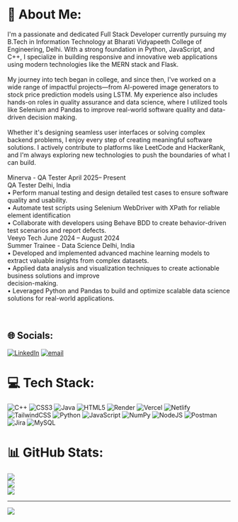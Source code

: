 # 💫 About Me:
I'm a passionate and dedicated Full Stack Developer currently pursuing my B.Tech in Information Technology at Bharati Vidyapeeth College of Engineering, Delhi. With a strong foundation in Python, JavaScript, and C++, I specialize in building responsive and innovative web applications using modern technologies like the MERN stack and Flask.<br><br>My journey into tech began in college, and since then, I've worked on a wide range of impactful projects—from AI-powered image generators to stock price prediction models using LSTM. My experience also includes hands-on roles in quality assurance and data science, where I utilized tools like Selenium and Pandas to improve real-world software quality and data-driven decision making.<br><br>Whether it's designing seamless user interfaces or solving complex backend problems, I enjoy every step of creating meaningful software solutions. I actively contribute to platforms like LeetCode and HackerRank, and I'm always exploring new technologies to push the boundaries of what I can build.<br><br>Minerva - QA Tester April 2025– Present<br>QA Tester Delhi, India<br>• Perform manual testing and design detailed test cases to ensure software quality and usability.<br>• Automate test scripts using Selenium WebDriver with XPath for reliable element identification<br>• Collaborate with developers using Behave BDD to create behavior-driven test scenarios and report defects.<br>Veeyo Tech June 2024 – August 2024<br>Summer Trainee - Data Science Delhi, India<br>• Developed and implemented advanced machine learning models to extract valuable insights from complex datasets.<br>• Applied data analysis and visualization techniques to create actionable business solutions and improve<br>decision-making.<br>• Leveraged Python and Pandas to build and optimize scalable data science solutions for real-world applications.<br><br><br>


## 🌐 Socials:
[![LinkedIn](https://img.shields.io/badge/LinkedIn-%230077B5.svg?logo=linkedin&logoColor=white)](https://linkedin.com/in/https://www.linkedin.com/in/anuvansh-kaushik-a32b9a270/) [![email](https://img.shields.io/badge/Email-D14836?logo=gmail&logoColor=white)](mailto:kaushikanuvansh@gmail.com) 

# 💻 Tech Stack:
![C++](https://img.shields.io/badge/c++-%2300599C.svg?style=for-the-badge&logo=c%2B%2B&logoColor=white) ![CSS3](https://img.shields.io/badge/css3-%231572B6.svg?style=for-the-badge&logo=css3&logoColor=white) ![Java](https://img.shields.io/badge/java-%23ED8B00.svg?style=for-the-badge&logo=openjdk&logoColor=white) ![HTML5](https://img.shields.io/badge/html5-%23E34F26.svg?style=for-the-badge&logo=html5&logoColor=white) ![Render](https://img.shields.io/badge/Render-%46E3B7.svg?style=for-the-badge&logo=render&logoColor=white) ![Vercel](https://img.shields.io/badge/vercel-%23000000.svg?style=for-the-badge&logo=vercel&logoColor=white) ![Netlify](https://img.shields.io/badge/netlify-%23000000.svg?style=for-the-badge&logo=netlify&logoColor=#00C7B7) ![TailwindCSS](https://img.shields.io/badge/tailwindcss-%2338B2AC.svg?style=for-the-badge&logo=tailwind-css&logoColor=white) ![Python](https://img.shields.io/badge/python-3670A0?style=for-the-badge&logo=python&logoColor=ffdd54) ![JavaScript](https://img.shields.io/badge/javascript-%23323330.svg?style=for-the-badge&logo=javascript&logoColor=%23F7DF1E) ![NumPy](https://img.shields.io/badge/numpy-%23013243.svg?style=for-the-badge&logo=numpy&logoColor=white) ![NodeJS](https://img.shields.io/badge/node.js-6DA55F?style=for-the-badge&logo=node.js&logoColor=white) ![Postman](https://img.shields.io/badge/Postman-FF6C37?style=for-the-badge&logo=postman&logoColor=white) ![Jira](https://img.shields.io/badge/jira-%230A0FFF.svg?style=for-the-badge&logo=jira&logoColor=white) ![MySQL](https://img.shields.io/badge/mysql-4479A1.svg?style=for-the-badge&logo=mysql&logoColor=white)
# 📊 GitHub Stats:
![](https://github-readme-stats.vercel.app/api?username=AnuvanshKaushik&theme=dark&hide_border=false&include_all_commits=false&count_private=false)<br/>
![](https://nirzak-streak-stats.vercel.app/?user=AnuvanshKaushik&theme=dark&hide_border=false)<br/>
![](https://github-readme-stats.vercel.app/api/top-langs/?username=AnuvanshKaushik&theme=dark&hide_border=false&include_all_commits=false&count_private=false&layout=compact)

---
[![](https://visitcount.itsvg.in/api?id=AnuvanshKaushik&icon=0&color=0)](https://visitcount.itsvg.in)

<!-- Proudly created with GPRM ( https://gprm.itsvg.in ) -->
